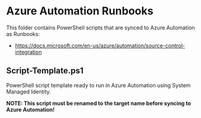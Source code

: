 # Azure Automation Runbooks

This folder contains PowerShell scripts that are synced to Azure Automation as Runbooks:
* https://docs.microsoft.com/en-us/azure/automation/source-control-integration

## Script-Template.ps1

PowerShell script template ready to run in Azure Automation using System Managed Identity.

**NOTE: This script must be renamed to the target name before syncing to Azure Automation!**
